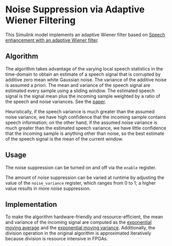 # Noise Suppression via Adaptive Wiener Filtering
This Simulink model implements an adaptive Wiener filter based on [Speech enhancement with an adaptive Wiener filter](https://link.springer.com/article/10.1007/s10772-013-9205-5). 

## Algorithm
The algorithm takes advantage of the varying local speech statistics in the time-domain to obtain an estimate of a speech signal that is corrupted by additive zero mean white Gaussian noise. The variance of the additive noise is assumed a priori. The mean and variance of the speech signal are estimated every sample using a sliding window. The estimated speech signal is the signal mean plus the incoming sample weighted by a ratio of the speech and noise variances. See the [paper](https://link.springer.com/article/10.1007/s10772-013-9205-5#Sec7). 

Heuristically, if the speech variance is much greater than the assumed noise variance, we have high confidence that the incoming sample contains speech information; on the other hand, if the assumed noise variance is much greater than the estimated speech variance, we have little confidence that the incoming sample is anything other than noise, so the best estimate of the speech signal is the mean of the current window.

## Usage
The noise suppression can be turned on and off via the `enable` register. 

The amount of noise suppression can be varied at runtime by adjusting the value of the `noise_variance` register, which ranges from 0 to 1; a higher value results in more noise suppression.

## Implementation
To make the algorithm hardware-friendly and resource-efficient, the mean and variance of the incoming signal are computed as the [exponential moving average](https://en.wikipedia.org/wiki/Moving_average#Exponential_moving_average) and the [exponential moving variance](https://en.wikipedia.org/wiki/Moving_average#Exponentially_weighted_moving_variance_and_standard_deviation). Additionally, the division operation in the original algorithm is approximated iteratively because division is resource intensive in FPGAs. 



